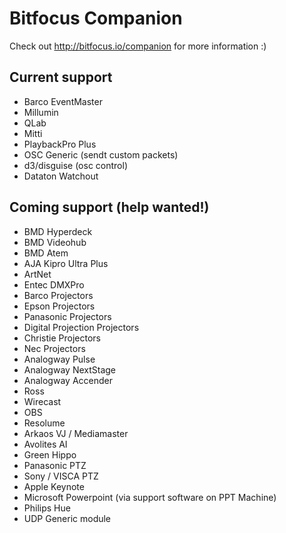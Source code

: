 # Bitfocus Companion

Check out http://bitfocus.io/companion for more information :)

## Current support
* Barco EventMaster
* Millumin
* QLab
* Mitti
* PlaybackPro Plus
* OSC Generic (sendt custom packets)
* d3/disguise (osc control)
* Dataton Watchout

## Coming support (help wanted!)
* BMD Hyperdeck
* BMD Videohub
* BMD Atem
* AJA Kipro Ultra Plus
* ArtNet
* Entec DMXPro
* Barco Projectors
* Epson Projectors
* Panasonic Projectors
* Digital Projection Projectors
* Christie Projectors
* Nec Projectors
* Analogway Pulse
* Analogway NextStage
* Analogway Accender
* Ross
* Wirecast
* OBS
* Resolume
* Arkaos VJ / Mediamaster
* Avolites AI
* Green Hippo
* Panasonic PTZ
* Sony / VISCA PTZ
* Apple Keynote
* Microsoft Powerpoint (via support software on PPT Machine)
* Philips Hue
* UDP Generic module
